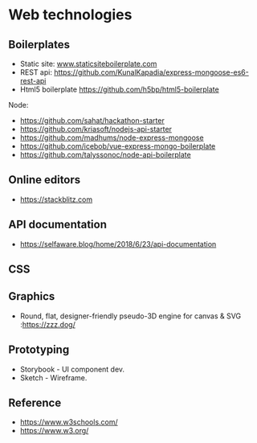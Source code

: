 Web technologies
================

Boilerplates
------------
* Static site: www.staticsiteboilerplate.com  
* REST api: https://github.com/KunalKapadia/express-mongoose-es6-rest-api
* Html5 boilerplate https://github.com/h5bp/html5-boilerplate 

Node:
  * https://github.com/sahat/hackathon-starter
  * https://github.com/kriasoft/nodejs-api-starter
  * https://github.com/madhums/node-express-mongoose
  * https://github.com/icebob/vue-express-mongo-boilerplate
  * https://github.com/talyssonoc/node-api-boilerplate
  
Online editors
--------------
* https://stackblitz.com

API documentation
-----------------
* https://selfaware.blog/home/2018/6/23/api-documentation

CSS
--------------

Graphics
--------------
* Round, flat, designer-friendly pseudo-3D engine for canvas & SVG :https://zzz.dog/

Prototyping
---------
* Storybook - UI component dev.
* Sketch - Wireframe.

Reference
--------------
* https://www.w3schools.com/
* https://www.w3.org/



